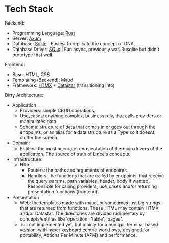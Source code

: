 # Tech Stack

Backend:

- Programming Language: [Rust](https://www.rust-lang.org)
- Server: [Axum](https://github.com/tokio-rs/axum)
- Database: [Sqlite](https://www.sqlite.org/) | Easiest to replicate the concept of DNA.
- Database Driver: [SQLx](https://github.com/launchbadge/sqlx) | Fun async, previously was Rusqlite but didn't prototype that well.

Frontend:

- Base: HTML, CSS
- Templating (Backend): [Maud](https://github.com/lambda-fairy/maud)
- Framework: [HTMX](https://github.com/bigskysoftware/htmx) + [Datastar](https://github.com/starfederation/datastar) (transitioning into)

Dirty Architecture:

- Application
  - Providers: simple CRUD operations.
  - Use_cases: anything complex, business ruly, that calls providers or manipulates data.
  - Schema: structure of data that comes in or goes out through the endpoints, or an alias for a data structure as a Type so it doesnt clutter the screen.
- Domain:
  - Entities: the most accurate representation of the main drivers of the application. The source of truth of Lince's concepts.
- Infrastructure:
  - Http:
    - Routers: the paths and arguments of endpoints.
    - Handlers: the functions that are called by endpoints, that receive the query params, path variables, header, body if wanted. Responsible for calling providers, use_cases and/or returning presentation functions (frontend).
- Presentation
  - Web: the templates made with maud, or sometimes just big strings. that are returned from functions. These HTML may contain HTMX and/or Datastar. The directories are divided rudimentary by concepts/entities like 'operation', 'table', 'pages'.
  - Tui: not implemented yet, but mainly for a non gui, terminal based version, with hyper keyboard centric workflows, designed for portability, Actions Per Minute (APM) and performance.
